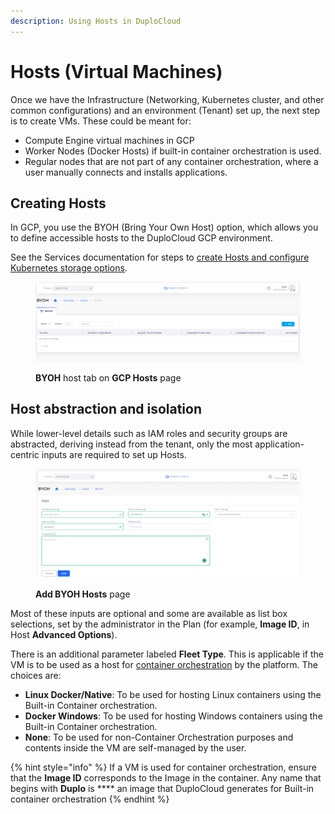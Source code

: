 ```yaml
---
description: Using Hosts in DuploCloud
---
```


# Hosts (Virtual Machines)

Once we have the Infrastructure (Networking, Kubernetes cluster, and other common configurations) and an environment (Tenant) set up, the next step is to create VMs. These could be meant for:

* Compute Engine virtual machines in GCP
* Worker Nodes (Docker Hosts) if built-in container orchestration is used.
* Regular nodes that are not part of any container orchestration, where a user manually connects and installs applications.&#x20;

## Creating Hosts <a href="#3-toc-title" id="3-toc-title"></a>

In GCP, you use the BYOH (Bring Your Own Host) option, which allows you to define accessible hosts to the DuploCloud GCP environment.

See the Services documentation for steps to [create Hosts and configure Kubernetes storage options](../gcp-services/containers.md).&#x20;

<figure><img src="../../.gitbook/assets/GCP_HOSTS.png" alt=""><figcaption><p><strong>BYOH</strong> host tab on <strong>GCP Hosts</strong> page</p></figcaption></figure>

## Host abstraction and isolation&#x20;

While lower-level details such as IAM roles and security groups are abstracted, deriving instead from the tenant, only the most application-centric inputs are required to set up Hosts.&#x20;

<figure><img src="../../.gitbook/assets/GCP_HOSTS_Add_BYOH (1).png" alt=""><figcaption><p><strong>Add BYOH Hosts</strong> page </p></figcaption></figure>

Most of these inputs are optional and some are available as list box selections, set by the administrator in the Plan (for example, **Image ID**, in Host **Advanced Options**).&#x20;

There is an additional parameter labeled **Fleet Type**. This is applicable if the VM is to be used as a host for [container orchestration](../container-deployments/container-orchestrators.md) by the platform. The choices are:

* **Linux Docker/Native**: To be used for hosting Linux containers using the Built-in Container orchestration.      &#x20;
* **Docker Windows**: To be used for hosting Windows containers using the Built-in Container orchestration.
* **None**: To be used for non-Container Orchestration purposes and contents inside the VM are self-managed by the user.

{% hint style="info" %}
If a VM is used for container orchestration, ensure that the **Image ID** corresponds to the Image in the container. Any name that begins with **Duplo** is **** an image that DuploCloud generates for Built-in container orchestration &#x20;
{% endhint %}

